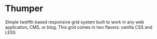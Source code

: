 Thumper
=======

Simple twelfth based responsive grid system built to work in any web application, CMS, or blog. This grid comes in two flavors: vanilla CSS and LESS